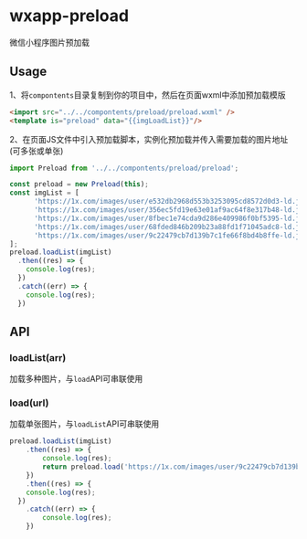 # wxapp-preload   
微信小程序图片预加载

## Usage

1、将```compontents```目录复制到你的项目中，然后在页面wxml中添加预加载模版   

```html
<import src="../../compontents/preload/preload.wxml" />   
<template is="preload" data="{{imgLoadList}}"/>
```

2、在页面JS文件中引入预加载脚本，实例化预加载并传入需要加载的图片地址(可多张或单张)   

```javascript
import Preload from '../../compontents/preload/preload';

const preload = new Preload(this);
const imgList = [
      'https://1x.com/images/user/e532db2968d553b3253095cd8572d0d3-ld.jpg',
      'https://1x.com/images/user/356ec5fd19e63e01af9ac64f8e317b48-ld.jpg',
      'https://1x.com/images/user/8fbec1e74cda9d286e409986f0bf5395-ld.jpg',
      'https://1x.com/images/user/68fded846b209b23a88fd1f71045adc8-ld.jpg',
      'https://1x.com/images/user/9c22479cb7d139b7c1fe66f8bd4b8ffe-ld.jpg',
];
preload.loadList(imgList)
  .then((res) => {
    console.log(res);
  })
  .catch((err) => {
    console.log(res);
  })
```

## API   

### loadList(arr)  
加载多种图片，与```load```API可串联使用

### load(url)  
加载单张图片，与```loadList```API可串联使用

```javascript
preload.loadList(imgList)
    .then((res) => {
        console.log(res);
        return preload.load('https://1x.com/images/user/9c22479cb7d139b7c1fe66f8bd4b8ffe-ld.jpg')
    })
    .then((res) => {
    console.log(res);
  })
    .catch((err) => {
        console.log(res);
    })
```
